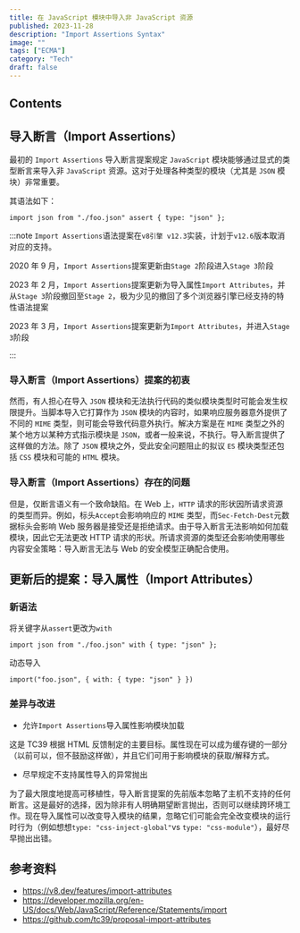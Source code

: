 ```yaml
---
title: 在 JavaScript 模块中导入非 JavaScript 资源
published: 2023-11-28
description: "Import Assertions Syntax"
image: ""
tags: ["ECMA"]
category: "Tech"
draft: false
---
```


## Contents

## 导入断言（Import Assertions）

最初的 `Import Assertions` 导入断言提案规定 `JavaScript` 模块能够通过显式的类型断言来导入非 `JavaScript` 资源。这对于处理各种类型的模块（尤其是 `JSON` 模块）非常重要。

其语法如下：

```
import json from "./foo.json" assert { type: "json" };
```

:::note
`Import Assertions`语法提案在`v8引擎 v12.3`实装，计划于`v12.6`版本取消对应的支持。

2020 年 9 月，`Import Assertions`提案更新由`Stage 2`阶段进入`Stage 3`阶段

2023 年 2 月，`Import Assertions`提案更新为导入属性`Import Attributes`，并从`Stage 3`阶段撤回至`Stage 2`，极为少见的撤回了多个浏览器引擎已经支持的特性语法提案

2023 年 3 月，`Import Assertions`提案更新为`Import Attributes`，并进入`Stage 3`阶段

:::

### 导入断言（Import Assertions）提案的初衷

然而，有人担心在导入 `JSON` 模块和无法执行代码的类似模块类型时可能会发生权限提升。当脚本导入它打算作为 `JSON` 模块的内容时，如果响应服务器意外提供了不同的 `MIME` 类型，则可能会导致代码意外执行。解决方案是在 `MIME` 类型之外的某个地方以某种方式指示模块是 `JSON`，或者一般来说，不执行。导入断言提供了这样做的方法。除了 `JSON` 模块之外，受此安全问题阻止的拟议 `ES` 模块类型还包括 `CSS` 模块和可能的 `HTML` 模块。

### 导入断言（Import Assertions）存在的问题

但是，仅断言语义有一个致命缺陷。在 Web 上，`HTTP` 请求的形状因所请求资源的类型而异。例如，标头`Accept`会影响响应的 `MIME` 类型，而`Sec-Fetch-Dest`元数据标头会影响 Web 服务器是接受还是拒绝请求。由于导入断言无法影响如何加载模块，因此它无法更改 HTTP 请求的形状。所请求资源的类型还会影响使用哪些内容安全策略：导入断言无法与 Web 的安全模型正确配合使用。

## 更新后的提案：导入属性（Import Attributes）

### 新语法

将关键字从`assert`更改为`with`

```
import json from "./foo.json" with { type: "json" };
```

动态导入

```
import("foo.json", { with: { type: "json" } })
```

### 差异与改进

- 允许`Import Assertions`导入属性影响模块加载
  
这是 TC39 根据 HTML 反馈制定的主要目标。属性现在可以成为缓存键的一部分（以前可以，但不鼓励这样做），并且它们可用于影响模块的获取/解释方式。

- 尽早规定不支持属性导入的异常抛出
  
为了最大限度地提高可移植性，导入断言提案的先前版本忽略了主机不支持的任何断言。这是最好的选择，因为除非有人明确期望断言抛出，否则可以继续跨环境工作。现在导入属性可以改变导入模块的结果，忽略它们可能会完全改变模块的运行时行为（例如想想`type: "css-inject-global"`vs `type: "css-module"`），最好尽早抛出出错。

## 参考资料

- https://v8.dev/features/import-attributes
- https://developer.mozilla.org/en-US/docs/Web/JavaScript/Reference/Statements/import
- https://github.com/tc39/proposal-import-attributes
